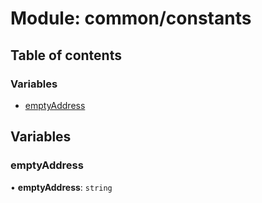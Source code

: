 # Module: common/constants

## Table of contents

### Variables

- [emptyAddress](common_constants.md#emptyaddress)

## Variables

### emptyAddress

• **emptyAddress**: `string`
